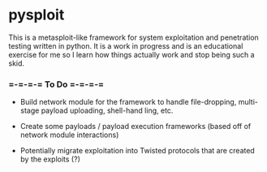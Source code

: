 # pysploit

This is a metasploit-like framework for system exploitation and penetration 
testing written in python. It is a work in progress and is an educational 
exercise for me so I learn how things actually work and stop being such a skid.

### =-=-=-= To Do =-=-=-=

* Build network module for the framework to handle file-dropping, multi-stage payload uploading, shell-hand
ling, etc.

* Create some payloads / payload execution frameworks (based off of network module interactions)

* Potentially migrate exploitation into Twisted protocols that are created by the exploits (?)